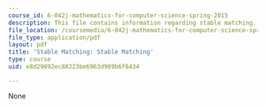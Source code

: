 ```yaml
---
course_id: 6-042j-mathematics-for-computer-science-spring-2015
description: This file contains information regarding stable matching.
file_location: /coursemedia/6-042j-mathematics-for-computer-science-spring-2015/e8d29892ec88223be6963d989b6f6434_MIT6_042JS15_stablematchg.pdf
file_type: application/pdf
layout: pdf
title: 'Stable Matching: Stable Matching'
type: course
uid: e8d29892ec88223be6963d989b6f6434

---
```

None